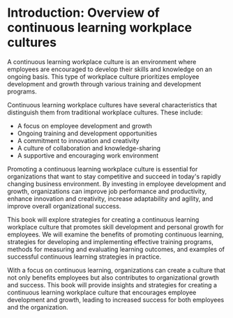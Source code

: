 Introduction: Overview of continuous learning workplace cultures
================================================================

A continuous learning workplace culture is an environment where employees are encouraged to develop their skills and knowledge on an ongoing basis. This type of workplace culture prioritizes employee development and growth through various training and development programs.

Continuous learning workplace cultures have several characteristics that distinguish them from traditional workplace cultures. These include:

* A focus on employee development and growth
* Ongoing training and development opportunities
* A commitment to innovation and creativity
* A culture of collaboration and knowledge-sharing
* A supportive and encouraging work environment

Promoting a continuous learning workplace culture is essential for organizations that want to stay competitive and succeed in today's rapidly changing business environment. By investing in employee development and growth, organizations can improve job performance and productivity, enhance innovation and creativity, increase adaptability and agility, and improve overall organizational success.

This book will explore strategies for creating a continuous learning workplace culture that promotes skill development and personal growth for employees. We will examine the benefits of promoting continuous learning, strategies for developing and implementing effective training programs, methods for measuring and evaluating learning outcomes, and examples of successful continuous learning strategies in practice.

With a focus on continuous learning, organizations can create a culture that not only benefits employees but also contributes to organizational growth and success. This book will provide insights and strategies for creating a continuous learning workplace culture that encourages employee development and growth, leading to increased success for both employees and the organization.
